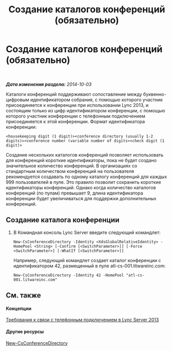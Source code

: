 ﻿---
title: Создание каталогов конференций (обязательно)
TOCTitle: Создание каталогов конференций (обязательно)
ms:assetid: 787f4c94-1c96-468a-a74d-e06b7bd4b8a3
ms:mtpsurl: https://technet.microsoft.com/ru-ru/library/Dn832056(v=OCS.15)
ms:contentKeyID: 63232642
ms.date: 05/19/2016
mtps_version: v=OCS.15
ms.translationtype: HT
---

# Создание каталогов конференций (обязательно)

 

_**Дата изменения раздела:** 2014-10-03_

Каталоги конференций поддерживают сопоставление между буквенно-цифровым идентификатором собрания, с помощью которого участник присоединяется к конференции при использовании Lync 2013, и состоящим только из цифр идентификатором конференции, с помощью которого участник конференции с телефонным подключением присоединяется к этой конференции. Формат идентификатора конференции:

    <housekeeping digit (1 digit)><conference directory (usually 1-2 digits)><conference number (variable number of digits><check digit (1 digit)>

Создание нескольких каталогов конференций позволяет использовать для конференций короткие идентификаторы, пока не будет создано значительное количество конференций. В организациях со стандартным количеством конференций на пользователя рекомендуется создавать по одному каталогу конференций для каждых 999 пользователей в пуле. Это правило позволит сохранить короткие идентификаторы конференций. Однако когда количество каталогов конференций (по пулам) превышает 9, длина идентификатора конференции будет увеличиваться для поддержки дополнительных конференций.

## Создание каталога конференции

1.  В Командная консоль Lync Server введите следующий командлет:
    
        New-CsConferenceDirectory -Identity <XdsGlobalRelativeIdentity> -HomePool <String> [-Confirm [<SwitchParameter>]] [-Force <SwitchParameter>] [-WhatIf [<SwitchParameter>]]
    
    Например, следующий командлет создает каталог конференции с идентификатором 42, размещенный в пуле atl-cs-001.litwareinc.com:
    
        New-CsConferenceDirectory -Identity 42 -HomePool "atl-cs-001.litwareinc.com"

## См. также

#### Концепции

[Требования к связи с телефонным подключением в Lync Server 2013](lync-server-2013-dial-in-conferencing-requirements.md)  

#### Другие ресурсы

[New-CsConferenceDirectory](new-csconferencedirectory.md)


